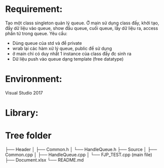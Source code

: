 # Requirement:

Tạo một class singleton quản lý queue.
Ở main sử dụng class đấy, khởi tạo, đẩy dữ liệu vào queue, show đầu queue, cuối queue, lấy dữ liệu ra, access phần tử trong queue.
Yêu cầu: 
- Dùng queue của std và để private
- wrab lại các hàm xử lý queue, public để sử dụng
- ở main chỉ có duy nhất 1 instance của class đấy đc sinh ra
- Dữ liệu push vào queue dạng template (free datatype)


# Environment:
Visual Studio 2017

# Library:

# Tree folder

├── Header
│   ├── Common.h
│   └── HandleQueue.h
├── Source
│   ├── Common.cpp
│   ├── HandleQueue.cpp
│   └── FJP_TEST.cpp (main file)
├── Document.xlsx
└── README.md
